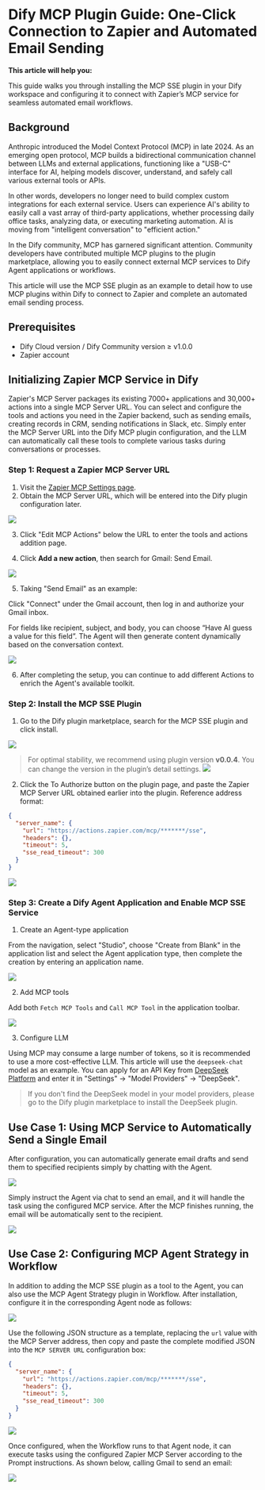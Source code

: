 # Dify MCP Plugin Guide: One-Click Connection to Zapier and Automated Email Sending

**This article will help you:**

This guide walks you through installing the MCP SSE plugin in your Dify workspace and configuring it to connect with Zapier’s MCP service for seamless automated email workflows.

## Background

Anthropic introduced the Model Context Protocol (MCP) in late 2024. As an emerging open protocol, MCP builds a bidirectional communication channel between LLMs and external applications, functioning like a "USB-C" interface for AI, helping models discover, understand, and safely call various external tools or APIs.

In other words, developers no longer need to build complex custom integrations for each external service. Users can experience AI's ability to easily call a vast array of third-party applications, whether processing daily office tasks, analyzing data, or executing marketing automation. AI is moving from "intelligent conversation" to "efficient action."

In the Dify community, MCP has garnered significant attention. Community developers have contributed multiple MCP plugins to the plugin marketplace, allowing you to easily connect external MCP services to Dify Agent applications or workflows.

This article will use the MCP SSE plugin as an example to detail how to use MCP plugins within Dify to connect to Zapier and complete an automated email sending process.

## Prerequisites

- Dify Cloud version / Dify Community version ≥ v1.0.0
- Zapier account

## Initializing Zapier MCP Service in Dify

Zapier's MCP Server packages its existing 7000+ applications and 30,000+ actions into a single MCP Server URL. You can select and configure the tools and actions you need in the Zapier backend, such as sending emails, creating records in CRM, sending notifications in Slack, etc. Simply enter the MCP Server URL into the Dify MCP plugin configuration, and the LLM can automatically call these tools to complete various tasks during conversations or processes.

### Step 1: Request a Zapier MCP Server URL

1. Visit the [Zapier MCP Settings page](https://actions.zapier.com/settings/mcp/).
2. Obtain the MCP Server URL, which will be entered into the Dify plugin configuration later.

![](https://assets-docs.dify.ai/2025/04/15bba178b0adddcd3e1961807dfe14f0.png)

3. Click "Edit MCP Actions" below the URL to enter the tools and actions addition page.

4. Click **Add a new action**, then search for Gmail: Send Email.

![](https://assets-docs.dify.ai/2025/04/718e214166ca6eed6771d44f3b6ab718.png)

5. Taking "Send Email" as an example:

Click "Connect" under the Gmail account, then log in and authorize your Gmail inbox.

For fields like recipient, subject, and body, you can choose “Have AI guess a value for this field”. The Agent will then generate content dynamically based on the conversation context.

![](https://assets-docs.dify.ai/2025/04/637ce6b46ab706f4512a2dceb25a8162.png)

6. After completing the setup, you can continue to add different Actions to enrich the Agent's available toolkit.

### Step 2: Install the MCP SSE Plugin

1. Go to the Dify plugin marketplace, search for the MCP SSE plugin and click install.

![](https://assets-docs.dify.ai/2025/04/20174032b8feb624a52ac36d65e7c0fa.png)

> For optimal stability, we recommend using plugin version **v0.0.4**. You can change the version in the plugin’s detail settings.
> ![](https://assets-docs.dify.ai/2025/04/b076d40ea120dea544df49bc52199ad6.png)


2. Click the To Authorize button on the plugin page, and paste the Zapier MCP Server URL obtained earlier into the plugin. Reference address format:

```json
{
  "server_name": {
    "url": "https://actions.zapier.com/mcp/*******/sse",
    "headers": {},
    "timeout": 5,
    "sse_read_timeout": 300
  }
}
```

![](https://assets-docs.dify.ai/2025/04/5ba078e8804c1bee5bcec167d260a92a.png)

### Step 3: Create a Dify Agent Application and Enable MCP SSE Service

1. Create an Agent-type application

From the navigation, select "Studio", choose "Create from Blank" in the application list and select the Agent application type, then complete the creation by entering an application name.

![](https://assets-docs.dify.ai/2025/04/aaef5e115211c2b04382552e537877fa.png)

2. Add MCP tools

Add both `Fetch MCP Tools` and `Call MCP Tool` in the application toolbar.

![](https://assets-docs.dify.ai/2025/04/4e570e4e42720b3e202d409fa93f983a.png)

3. Configure LLM

Using MCP may consume a large number of tokens, so it is recommended to use a more cost-effective LLM. This article will use the `deepseek-chat` model as an example. You can apply for an API Key from [DeepSeek Platform](https://platform.deepseek.com/usage) and enter it in "Settings" → "Model Providers" → "DeepSeek".

> If you don't find the DeepSeek model in your model providers, please go to the Dify plugin marketplace to install the DeepSeek plugin.

## Use Case 1: Using MCP Service to Automatically Send a Single Email

After configuration, you can automatically generate email drafts and send them to specified recipients simply by chatting with the Agent.

![](https://assets-docs.dify.ai/2025/04/fc76cc8e7dd7476199e9810fa5403f3b.png)

Simply instruct the Agent via chat to send an email, and it will handle the task using the configured MCP service. After the MCP finishes running, the email will be automatically sent to the recipient.

![](https://assets-docs.dify.ai/2025/04/dc80a8fb00800e8938f3918fc908bc1b.png)

## Use Case 2: Configuring MCP Agent Strategy in Workflow

In addition to adding the MCP SSE plugin as a tool to the Agent, you can also use the MCP Agent Strategy plugin in Workflow. After installation, configure it in the corresponding Agent node as follows:

![](https://assets-docs.dify.ai/2025/04/0a340d4cc4a549e6b7420b39cfd805d6.png)

Use the following JSON structure as a template, replacing the `url` value with the MCP Server address, then copy and paste the complete modified JSON into the `MCP SERVER URL` configuration box:

```json
{
  "server_name": {
    "url": "https://actions.zapier.com/mcp/*******/sse",
    "headers": {},
    "timeout": 5,
    "sse_read_timeout": 300
  }
}
```

![](https://assets-docs.dify.ai/2025/04/883c70b8a714c0c7e7a25f5f712c59e0.png)

Once configured, when the Workflow runs to that Agent node, it can execute tasks using the configured Zapier MCP Server according to the Prompt instructions. As shown below, calling Gmail to send an email:

![](https://assets-docs.dify.ai/2025/04/a201fb50200737881e4ddc0b31518336.png)
